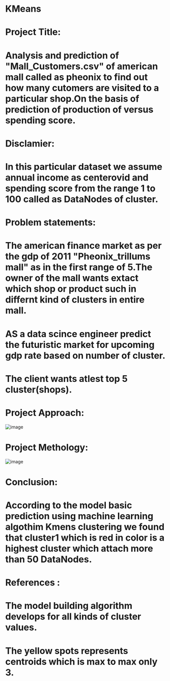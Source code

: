 # KMeans
# **Project Title**: 
# Analysis and prediction of "Mall_Customers.csv" of american mall called as pheonix to find out how many cutomers are visited to a particular shop.On the basis of prediction of production of versus spending score.

# **Disclamier**: 
# In this particular dataset we assume annual income as centerovid and spending score from the range 1 to 100 called as DataNodes of cluster. 

# **Problem statements**: 
# The american finance market as per the gdp of 2011 "Pheonix_trillums mall" as in the first range of 5.The owner of the mall wants extact which shop or product such in differnt kind of clusters in entire mall.
# AS a data scince engineer predict the futuristic market for upcoming gdp rate based on number of cluster.
# The client wants atlest top 5 cluster(shops).
# **Project Approach**:
![image](https://github.com/Yokeshkumar28/KMeans/assets/130818416/6e9207da-2168-4849-abfc-95b01f1ac6cf)

# **Project Methology**:
![image](https://github.com/Yokeshkumar28/KMeans/assets/130818416/36e45741-da57-4b7a-aaa9-190ab75f4795)

# **Conclusion**: 
# According to the model basic prediction using machine learning algothim Kmens clustering we found that cluster1 which is red in color is a highest cluster which attach more than 50 DataNodes.

# **References :**
# The model building algorithm develops for all kinds of cluster values.
# The yellow spots represents centroids which is max to max only 3.
